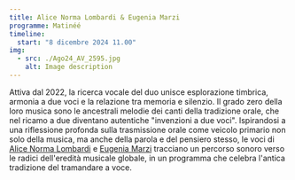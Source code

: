 ```yaml
---
title: Alice Norma Lombardi & Eugenia Marzi
programme: Matinéé
timeline:
  start: "8 dicembre 2024 11.00"
img:
  - src: ./Ago24_AV_2595.jpg
    alt: Image description
---
```


Attiva dal 2022, la ricerca vocale del duo unisce esplorazione timbrica, armonia a due voci e la relazione tra memoria e silenzio. Il grado zero della loro musica sono le ancestrali melodie dei canti della tradizione orale, che nel ricamo a due diventano autentiche "invenzioni a due voci". Ispirandosi a una riflessione profonda sulla trasmissione orale come veicolo primario non solo della musica, ma anche della parola e del pensiero stesso, le voci di [Alice Norma Lombardi](/people/#alice-norma-lombardi) e [Eugenia Marzi](/people/#eugenia-marzi) tracciano un percorso sonoro verso le radici dell'eredità musicale globale, in un programma che celebra l'antica tradizione del tramandare a voce.
